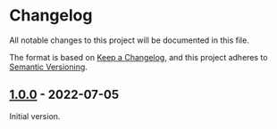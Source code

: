 # Changelog

All notable changes to this project will be documented in this file.

The format is based on [Keep a Changelog](https://keepachangelog.com/en/1.0.0/),
and this project adheres to [Semantic Versioning](https://semver.org/spec/v2.0.0.html).

## [1.0.0] - 2022-07-05

Initial version.

[unreleased]: https://github.com/saasquatch/program-tools/compare/%40saasquatch%2Fcomponent-environment%401.0.0...HEAD
[1.0.0]: https://github.com/saasquatch/program-tools/releases/tag/%40saasquatch%2Fcomponent-environment%401.0.0
